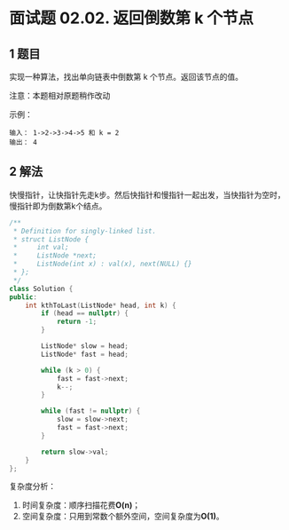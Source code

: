 # 面试题 02.02. 返回倒数第 k 个节点

## 1 题目

实现一种算法，找出单向链表中倒数第 k 个节点。返回该节点的值。

注意：本题相对原题稍作改动

示例：

```
输入： 1->2->3->4->5 和 k = 2
输出： 4
```

## 2 解法

快慢指针，让快指针先走k步。然后快指针和慢指针一起出发，当快指针为空时，慢指针即为倒数第k个结点。

```c++
/**
 * Definition for singly-linked list.
 * struct ListNode {
 *     int val;
 *     ListNode *next;
 *     ListNode(int x) : val(x), next(NULL) {}
 * };
 */
class Solution {
public:
    int kthToLast(ListNode* head, int k) {
        if (head == nullptr) {
            return -1;
        }

        ListNode* slow = head;
        ListNode* fast = head;

        while (k > 0) {
            fast = fast->next;
            k--;
        }

        while (fast != nullptr) {
            slow = slow->next;
            fast = fast->next;
        }

        return slow->val;
    }
};
```

复杂度分析：

1. 时间复杂度：顺序扫描花费**O(n)**；
2. 空间复杂度：只用到常数个额外空间，空间复杂度为**O(1)**。

